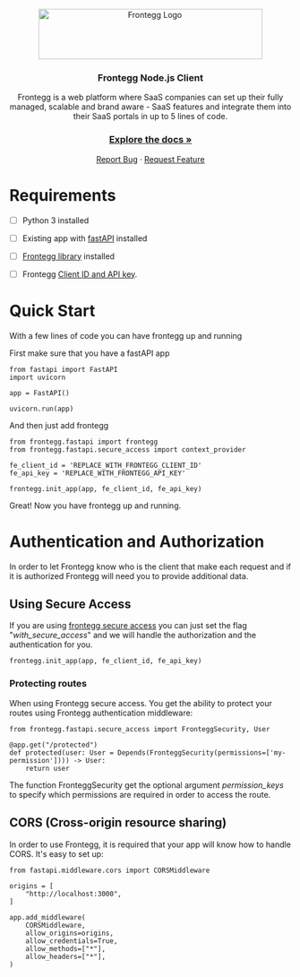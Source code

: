 <br />
<div align="center">
<img src="https://fronteggstuff.blob.core.windows.net/frongegg-logos/logo-transparent.png" alt="Frontegg Logo" width="400" height="90">

<h3 align="center">Frontegg Node.js Client</h3>

  <p align="center">
    Frontegg is a web platform where SaaS companies can set up their fully managed, scalable and brand aware - SaaS features and integrate them into their SaaS portals in up to 5 lines of code.
    <br />
    <h3><a href="https://docs.frontegg.com/docs/using-frontegg-sdk"><strong>Explore the docs »</strong></a></h3>
    <a href="https://github.com/frontegg/python-sdk/issues">Report Bug</a>
    ·
    <a href="https://github.com/frontegg/python-sdk/issues">Request Feature</a>
  </p>
</div>
  
# Requirements  

 - [ ] Python 3 installed
 - [ ] Existing app with [fastAPI](https://fastapi.tiangolo.com/) installed
 - [ ] [Frontegg library](https://pypi.org/project/frontegg/) installed
 - [ ] Frontegg [Client ID and API key](https://portal.frontegg.com/administration).


# Quick Start

With a few lines of code you can have frontegg up and running

First make sure that you have a fastAPI app

    from fastapi import FastAPI
    import uvicorn
    
    app = FastAPI()
	
	uvicorn.run(app)

And then just add frontegg

    from frontegg.fastapi import frontegg
    from frontegg.fastapi.secure_access import context_provider

    fe_client_id = 'REPLACE_WITH_FRONTEGG_CLIENT_ID'
    fe_api_key = 'REPLACE_WITH_FRONTEGG_API_KEY'
    
    frontegg.init_app(app, fe_client_id, fe_api_key)
    
Great! Now you have frontegg up and running. 

# Authentication and Authorization
In order to let Frontegg know who is the client that make each request and if it is authorized Frontegg will need you to provide additional data.

## Using Secure Access
If you are using [frontegg secure access](https://frontegg.com/secure-access-experience) you can just set the flag "*with_secure_access*" and we will handle the authorization and the authentication for you.

    frontegg.init_app(app, fe_client_id, fe_api_key)

### Protecting routes
When using Frontegg secure access. You get the ability to protect your routes using Frontegg authentication middleware:

    from frontegg.fastapi.secure_access import FronteggSecurity, User
    
    @app.get("/protected")  
	def protected(user: User = Depends(FronteggSecurity(permissions=['my-permission']))) -> User:  
	    return user

The function FronteggSecurity get the optional argument *permission_keys* to specify which permissions are required in order to access the route.

## CORS (Cross-origin resource sharing)
In order to use Frontegg, it is required that your app will know how to handle CORS.
It's easy to set up:

    from fastapi.middleware.cors import CORSMiddleware
    
    origins = [
        "http://localhost:3000",
    ]
    
    app.add_middleware(
        CORSMiddleware,
        allow_origins=origins,
        allow_credentials=True,
        allow_methods=["*"],
        allow_headers=["*"],
    )
